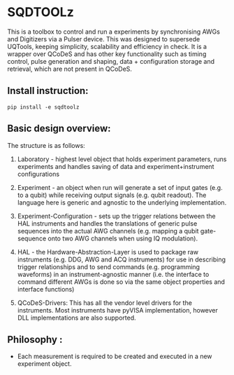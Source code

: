 # SQDTOOLz

This is a toolbox to control and run a experiments by synchronising AWGs and Digitizers via a Pulser device. This was designed to supersede UQTools, keeping simplicity, scalability and efficiency in check. It is a wrapper over QCoDeS and has other key functionality such as timing control, pulse generation and shaping, data + configuration storage and retrieval, which are not present in QCoDeS.

## Install instruction:

```
pip install -e sqdtoolz
```

## Basic design overview:

The structure is as follows:

1. Laboratory - highest level object that holds experiment parameters, runs experiments and handles saving of data and experiment+instrument configurations

2. Experiment - an object when run will generate a set of input gates (e.g. to a qubit) while receiving output signals (e.g. qubit readout). The language here is generic and agnostic to the underlying implementation.

3. Experiment-Configuration - sets up the trigger relations between the HAL instruments and handles the translations of generic pulse sequences into the actual AWG channels (e.g. mapping a qubit gate-sequence onto two AWG channels when using IQ modulation).

4. HAL - the Hardware-Abstraction-Layer is used to package raw instruments (e.g. DDG, AWG and ACQ instruments) for use in describing trigger relationships and to send commands (e.g. programming waveforms) in an instrument-agnostic manner (i.e. the interface to command different AWGs is done so via the same object properties and interface functions)

5. QCoDeS-Drivers: This has all the vendor level drivers for the instruments. Most instruments have pyVISA implementation, however DLL implementations are also supported.

## Philosophy :

* Each measurement is required to be created and executed in a new experiment object.